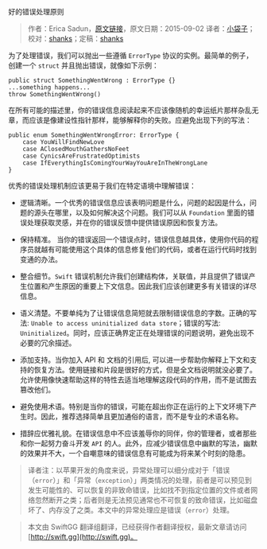 好的错误处理原则

> 作者：Erica Sadun，[原文链接](http://ericasadun.com/2015/09/02/good-errors-swiftlang/)，原文日期：2015-09-02
> 译者：[小袋子](http://daizi.me)；校对：[shanks](http://codebuild.me/)；定稿：[shanks](http://codebuild.me/)
  









为了处理错误，我们可以抛出一些遵循 `ErrorType` 协议的实例。最简单的例子，创建一个 `struct` 并且抛出错误，就像如下示例：

    public struct SomethingWentWrong : ErrorType {}
    ...something happens...
    throw SomethingWentWrong()


在所有可能的描述里，你的错误信息阅读起来不应该像随机的幸运纸片那样杂乱无章，而应该是像建设性指针那样，能够解释你的失败。应避免出现下列的写法：

    public enum SomethingWentWrongError: ErrorType {
        case YouWillFindNewLove
        case AClosedMouthGathersNoFeet
        case CynicsAreFrustratedOptimists
        case IfEverythingIsComingYourWayYouAreInTheWrongLane
    }

优秀的错误处理机制应该更易于我们在特定语境中理解错误：

 - 逻辑清晰。一个优秀的错误信息应该表明问题是什么，问题的起因是什么，问题的源头在哪里，以及如何解决这个问题。我们可以从 `Foundation` 里面的错误处理获取灵感，并在你的错误反馈中提供错误原因和恢复方法。
 
 - 保持精准。 当你的错误返回一个错误点时，错误信息越具体，使用你代码的程序员就越有可能使用这个具体的信息修复他们的代码，或者在运行代码时找到变通的办法。
 
 -  整合细节。`Swift` 错误机制允许我们创建结构体，关联值，并且提供了错误产生位置和产生原因的重要上下文信息。因此我们应该创建更多有关错误的详尽信息。
 
 - 语义清楚。不要单纯为了让错误信息简短就去限制错误信息的字数。正确的写法: `Unable to access uninitialized data store`；错误的写法: `Uninitialized`。同时，应该正确界定正在处理错误的问题说明，避免出现不必要的冗余描述。
   
 - 添加支持。当你加入 API 和 文档的引用后, 可以进一步帮助你解释上下文和支持的恢复方法。使用链接和片段是很好的方式，但是全文档说明就没必要了。允许使用像快速帮助这样的特性去适当地理解这段代码的作用，而不是试图去篡改他们。
 
 - 避免使用术语。特别是当你的错误，可能在超出你正在运行的上下文环境下产生时。因此，推荐选择简单且更加通俗的语言，而不是专业的术语名称。
 
 - 措辞应优雅礼貌。在错误信息中不应该羞辱你的同伴，你的管理者，或者那些和你一起努力奋斗开发 `API` 的人。此外，应减少错误信息中幽默的写法，幽默的效果并不大，一个自嘲意味的错误信息有可能成为将来某个时刻的隐患。
 
 > 译者注：以苹果开发的角度来说，异常处理可以细分成对于「错误（`error`）」和「异常（`exception`）」两类情况的处理，前者是可以预见到发生可能性的、可以恢复的非致命错误，比如找不到指定位置的文件或者网络忽然断开之类；后者则是无法预见通常也不可恢复的致命错误，比如磁盘坏了、内存没了之类。本文中的异常处理应是错误（`error`）处理。






> 本文由 SwiftGG 翻译组翻译，已经获得作者翻译授权，最新文章请访问 [http://swift.gg](http://swift.gg)。